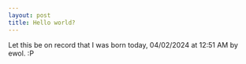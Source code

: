 ```yaml
---
layout: post
title: Hello world?
---
```


Let this be on record that I was born today, 04/02/2024 at 12:51 AM by ewol. :P
